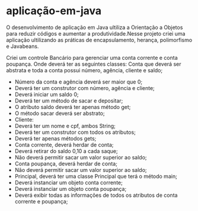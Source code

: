 # aplicação-em-java
O desenvolvimento de aplicação em Java ultiliza a Orientação a Objetos para reduzir
códigos e aumentar a produtividade.Nesse projeto criei uma aplicação ultilizando as práticas de encapsulamento, herança, polimorfismo e Javabeans.

Criei um controle Bancário para gerenciar uma conta corrente e conta poupança. Onde deverá ter as seguintes classes:
Conta que deverá ser abstrata e toda a conta possui número, agência, cliente e saldo;
- Número da conta e agência deverá ser maior que 0;
- Deverá ter um construtor com número, agência e cliente;
- Deverá iniciar um saldo 0;
- Deverá ter um método de sacar e depositar;
- O atributo saldo deverá ter apenas método get;
- O método sacar deverá ser abstrato;
- Cliente:
- Deverá ter um nome e cpf, ambos String;
- Deverá ter um construtor com todos os atributos;
- Deverá ter apenas métodos gets;
- Conta corrente, deverá herdar de conta;
- Deverá retirar do saldo 0,10 a cada saque;
- Não deverá permitir sacar um valor superior ao saldo;
- Conta poupança, deverá herdar de conta;
- Não deverá permitir sacar um valor superior ao saldo;
- Principal, deverá ter uma classe Principal que terá o método main;
- Deverá instanciar um objeto conta corrente;
- Deverá instanciar um objeto conta poupança;
- Deverá exibir todas as informações de todos os atributos de conta corrente e poupança;

